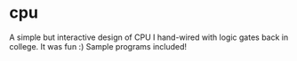 # cpu
A simple but interactive design of CPU I hand-wired with logic gates back in college. It was fun :) Sample programs included!
